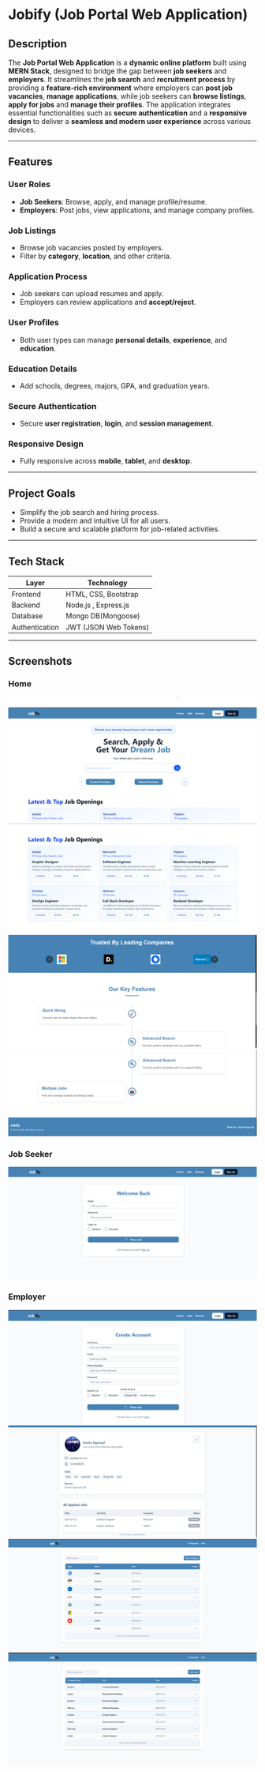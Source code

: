 #  Jobify (Job Portal Web Application)

##  Description

The **Job Portal Web Application** is a **dynamic online platform** built using **MERN Stack**, designed to bridge the gap between **job seekers** and **employers**. It streamlines the **job search** and **recruitment process** by providing a **feature-rich environment** where employers can **post job vacancies**, **manage applications**, while job seekers can **browse listings**, **apply for jobs** and **manage their profiles**. The application integrates essential functionalities such as **secure authentication** and a **responsive design** to deliver a **seamless and modern user experience** across various devices.

---

##  Features

###  User Roles
- **Job Seekers**: Browse, apply, and manage profile/resume.
- **Employers**: Post jobs, view applications, and manage company profiles.

###  Job Listings
- Browse job vacancies posted by employers.
- Filter by **category**, **location**, and other criteria.

###  Application Process
- Job seekers can upload resumes and apply.
- Employers can review applications and **accept/reject**.

###  User Profiles
- Both user types can manage **personal details**, **experience**, and **education**.

###  Education Details
- Add schools, degrees, majors, GPA, and graduation years.

###  Secure Authentication
- Secure **user registration**, **login**, and **session management**.

###  Responsive Design
- Fully responsive across **mobile**, **tablet**, and **desktop**.

---

##  Project Goals
- Simplify the job search and hiring process.
- Provide a modern and intuitive UI for all users.
- Build a secure and scalable platform for job-related activities.

---

##  Tech Stack

| Layer               | Technology             |
|--------------------|------------------------|
| Frontend           | HTML, CSS, Bootstrap   |
| Backend            | Node.js , Express.js   |
| Database           | Mongo DB(Mongoose)     |
| Authentication     | JWT (JSON Web Tokens)  |


---

##  Screenshots

### Home

![Home](https://github.com/snehhagarwal/Jobify/blob/7c74dce052a19f84b2577b2837f05897b23516dc/1.png)
![Home](https://github.com/snehhagarwal/Jobify/blob/7c74dce052a19f84b2577b2837f05897b23516dc/2.png)
![Home](https://github.com/snehhagarwal/Jobify/blob/7c74dce052a19f84b2577b2837f05897b23516dc/3.png)
![Home](https://github.com/snehhagarwal/Jobify/blob/7c74dce052a19f84b2577b2837f05897b23516dc/4.png)

### Job Seeker 
![Home](https://github.com/snehhagarwal/Jobify/blob/7c74dce052a19f84b2577b2837f05897b23516dc/5.png)

### Employer
![Home](https://github.com/snehhagarwal/Jobify/blob/7c74dce052a19f84b2577b2837f05897b23516dc/6.png)
![Home](https://github.com/snehhagarwal/Jobify/blob/7c74dce052a19f84b2577b2837f05897b23516dc/7.png)
![Home](https://github.com/snehhagarwal/Jobify/blob/7c74dce052a19f84b2577b2837f05897b23516dc/8.png)
![Home](https://github.com/snehhagarwal/Jobify/blob/7c74dce052a19f84b2577b2837f05897b23516dc/9.png)




